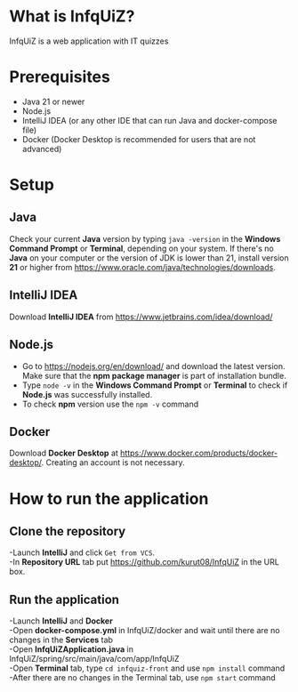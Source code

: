 # What is InfqUiZ?
InfqUiZ is a web application with IT quizzes

# Prerequisites
- Java 21 or newer
- Node.js
- IntelliJ IDEA (or any other IDE that can run Java and docker-compose file)
- Docker (Docker Desktop is recommended for users that are not advanced)

# Setup

## Java

Check your current **Java** version by typing `java -version`
in the **Windows Command Prompt** or **Terminal**, depending
on your system. If there's no **Java** on your computer or the
version of JDK is lower than 21, install
version **21** or higher from
https://www.oracle.com/java/technologies/downloads.

## IntelliJ IDEA
Download **IntelliJ IDEA** from
https://www.jetbrains.com/idea/download/

## Node.js
- Go to https://nodejs.org/en/download/ and download the latest version. Make sure that the **npm package manager** is part of installation bundle.
- Type `node -v` in the **Windows Command Prompt** or **Terminal** to check if **Node.js** was successfully installed.
- To check **npm** version use the `npm -v` command

## Docker
Download **Docker Desktop** at https://www.docker.com/products/docker-desktop/.
Creating an account is not necessary.

# How to run the application

## Clone the repository

-Launch **IntelliJ** and click `Get from VCS`.\
-In **Repository URL** tab put https://github.com/kurut08/InfqUiZ in the URL box.


## Run the application
-Launch **IntelliJ** and **Docker**\
-Open **docker-compose.yml** in InfqUiZ/docker and wait until there are no changes in the **Services** tab\
-Open **InfqUiZApplication.java** in InfqUiZ/spring/src/main/java/com/app/InfqUiZ\
-Open **Terminal** tab, type `cd infquiz-front` and use `npm install` command\
-After there are no changes in the Terminal tab, use `npm start` command
    
